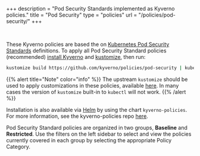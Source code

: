 +++
description = "Pod Security Standards implemented as Kyverno policies."
title = "Pod Security"
type = "policies"
url = "/policies/pod-security/"
+++

<br/>

These Kyverno policies are based the on [Kubernetes Pod Security Standards](https://kubernetes.io/docs/concepts/security/pod-security-standards/) definitions. To apply all Pod Security Standard policies (recommended) [install Kyverno](/docs/installation/) and [kustomize](https://kubectl.docs.kubernetes.io/installation/kustomize/binaries/), then run:

```sh
kustomize build https://github.com/kyverno/policies/pod-security | kubectl apply -f -
```

{{% alert title="Note" color="info" %}}
The upstream `kustomize` should be used to apply customizations in these policies, available [here](https://kubectl.docs.kubernetes.io/installation/kustomize/binaries/). In many cases the version of `kustomize` built-in to `kubectl` will not work.
{{% /alert %}}

Installation is also available via [Helm](/docs/installation/methods/#install-kyverno-using-helm) by using the chart `kyverno-policies`. For more information, see the kyverno-policies repo [here](/policies/).

Pod Security Standard policies are organized in two groups, **Baseline** and **Restricted**. Use the filters on the left sidebar to select and view the policies currently covered in each group by selecting the appropriate Policy Category.
